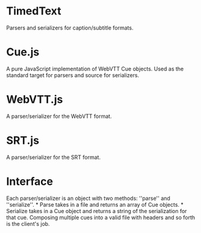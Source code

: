 TimedText
=========

Parsers and serializers for caption/subtitle formats.

# Cue.js
A pure JavaScript implementation of WebVTT Cue objects. Used as the standard target for parsers and source for serializers.

# WebVTT.js
A parser/serializer for the WebVTT format.

# SRT.js
A parser/serializer for the SRT format.

# Interface
Each parser/serializer is an object with two methods: ''parse'' and ''serialize''.
    * Parse takes in a file and returns an array of Cue objects.
	* Serialize takes in a Cue object and returns a string of the serialization for that cue. Composing multiple cues into a valid file with headers and so forth is the client's job.
	